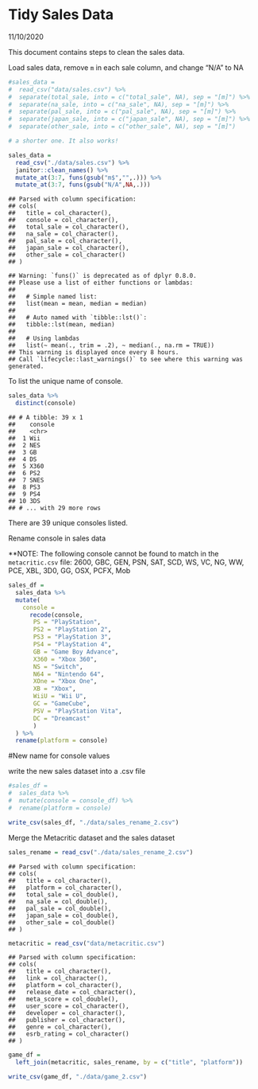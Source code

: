 Tidy Sales Data
================
11/10/2020

This document contains steps to clean the sales data.

Load sales data, remove `m` in each sale column, and change “N/A” to NA

``` r
#sales_data = 
#  read_csv("data/sales.csv") %>% 
#  separate(total_sale, into = c("total_sale", NA), sep = "[m]") %>% 
#  separate(na_sale, into = c("na_sale", NA), sep = "[m]") %>% 
#  separate(pal_sale, into = c("pal_sale", NA), sep = "[m]") %>% 
#  separate(japan_sale, into = c("japan_sale", NA), sep = "[m]") %>% 
#  separate(other_sale, into = c("other_sale", NA), sep = "[m]")

# a shorter one. It also works!

sales_data = 
  read_csv("./data/sales.csv") %>%
  janitor::clean_names() %>% 
  mutate_at(3:7, funs(gsub("m$","",.))) %>% 
  mutate_at(3:7, funs(gsub("N/A",NA,.)))
```

    ## Parsed with column specification:
    ## cols(
    ##   title = col_character(),
    ##   console = col_character(),
    ##   total_sale = col_character(),
    ##   na_sale = col_character(),
    ##   pal_sale = col_character(),
    ##   japan_sale = col_character(),
    ##   other_sale = col_character()
    ## )

    ## Warning: `funs()` is deprecated as of dplyr 0.8.0.
    ## Please use a list of either functions or lambdas: 
    ## 
    ##   # Simple named list: 
    ##   list(mean = mean, median = median)
    ## 
    ##   # Auto named with `tibble::lst()`: 
    ##   tibble::lst(mean, median)
    ## 
    ##   # Using lambdas
    ##   list(~ mean(., trim = .2), ~ median(., na.rm = TRUE))
    ## This warning is displayed once every 8 hours.
    ## Call `lifecycle::last_warnings()` to see where this warning was generated.

To list the unique name of console.

``` r
sales_data %>% 
  distinct(console)
```

    ## # A tibble: 39 x 1
    ##    console
    ##    <chr>  
    ##  1 Wii    
    ##  2 NES    
    ##  3 GB     
    ##  4 DS     
    ##  5 X360   
    ##  6 PS2    
    ##  7 SNES   
    ##  8 PS3    
    ##  9 PS4    
    ## 10 3DS    
    ## # ... with 29 more rows

There are 39 unique consoles listed.

Rename console in sales data

\*\*NOTE: The following console cannot be found to match in the
`metacritic.csv` file: 2600, GBC, GEN, PSN, SAT, SCD, WS, VC, NG, WW,
PCE, XBL, 3D0, GG, OSX, PCFX, Mob

``` r
sales_df = 
  sales_data %>% 
  mutate(
    console = 
      recode(console, 
       PS = "PlayStation",
       PS2 = "PlayStation 2",
       PS3 = "PlayStation 3",
       PS4 = "PlayStation 4",
       GB = "Game Boy Advance",
       X360 = "Xbox 360",
       NS = "Switch",
       N64 = "Nintendo 64",
       XOne = "Xbox One",
       XB = "Xbox",
       WiiU = "Wii U",
       GC = "GameCube",
       PSV = "PlayStation Vita",
       DC = "Dreamcast"
       )
  ) %>% 
  rename(platform = console)
```

\#New name for console values

write the new sales dataset into a .csv file

``` r
#sales_df = 
#  sales_data %>% 
#  mutate(console = console_df) %>% 
#  rename(platform = console)

write_csv(sales_df, "./data/sales_rename_2.csv")
```

Merge the Metacritic dataset and the sales dataset

``` r
sales_rename = read_csv("./data/sales_rename_2.csv")
```

    ## Parsed with column specification:
    ## cols(
    ##   title = col_character(),
    ##   platform = col_character(),
    ##   total_sale = col_double(),
    ##   na_sale = col_double(),
    ##   pal_sale = col_double(),
    ##   japan_sale = col_double(),
    ##   other_sale = col_double()
    ## )

``` r
metacritic = read_csv("data/metacritic.csv")
```

    ## Parsed with column specification:
    ## cols(
    ##   title = col_character(),
    ##   link = col_character(),
    ##   platform = col_character(),
    ##   release_date = col_character(),
    ##   meta_score = col_double(),
    ##   user_score = col_character(),
    ##   developer = col_character(),
    ##   publisher = col_character(),
    ##   genre = col_character(),
    ##   esrb_rating = col_character()
    ## )

``` r
game_df = 
  left_join(metacritic, sales_rename, by = c("title", "platform"))

write_csv(game_df, "./data/game_2.csv")
```
